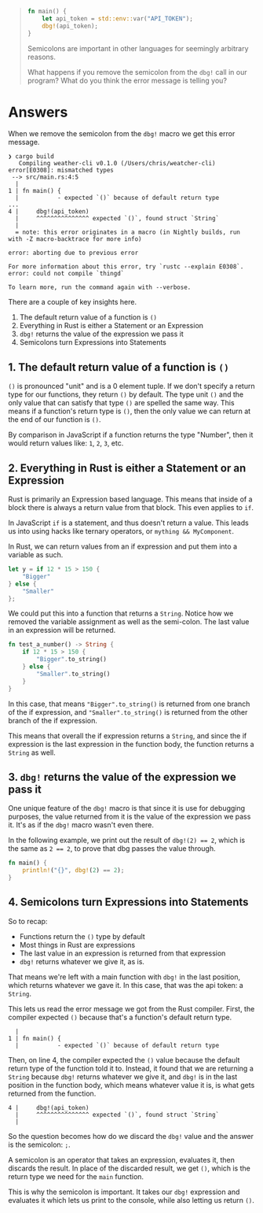 > ```rust
> fn main() {
>     let api_token = std::env::var("API_TOKEN");
>     dbg!(api_token);
> }
> ```
> Semicolons are important in other languages for seemingly arbitrary reasons.
>
> What happens if you remove the semicolon from the `dbg!` call in our program? What do you think the error message is telling you?

# Answers
When we remove the semicolon from the `dbg!` macro we get this error message.

```
❯ cargo build
   Compiling weather-cli v0.1.0 (/Users/chris/weatcher-cli)
error[E0308]: mismatched types
 --> src/main.rs:4:5
  |
1 | fn main() {
  |           - expected `()` because of default return type
...
4 |     dbg!(api_token)
  |     ^^^^^^^^^^^^^^^ expected `()`, found struct `String`
  |
  = note: this error originates in a macro (in Nightly builds, run with -Z macro-backtrace for more info)

error: aborting due to previous error

For more information about this error, try `rustc --explain E0308`.
error: could not compile `thingd`

To learn more, run the command again with --verbose.
```

There are a couple of key insights here.

1. The default return value of a function is `()`
2. Everything in Rust is either a Statement or an Expression
3. `dbg!` returns the value of the expression we pass it
4. Semicolons turn Expressions into Statements

## 1. The default return value of a function is `()`

`()` is pronounced "unit" and is a 0 element tuple. If we don't specify a return type for our functions, they return `()` by default. The type unit `()` and the only value that can satisfy that type `()` are spelled the same way. This means if a function's return type is `()`, then the only value we can return at the end of our function is `()`.

By comparison in JavaScript if a function returns the type "Number", then it would return values like: `1`, `2`, `3`, etc.

## 2. Everything in Rust is either a Statement or an Expression

Rust is primarily an Expression based language. This means that inside of a block there is always a return value from that block. This even applies to `if`.

In JavaScript `if` is a statement, and thus doesn't return a value. This leads us into using hacks like ternary operators, or `mything && MyComponent`.

In Rust, we can return values from an if expression and put them into a variable as such.

```rust
let y = if 12 * 15 > 150 {
    "Bigger"
} else {
    "Smaller"
};
```

We could put this into a function that returns a `String`. Notice how we removed the variable assignment as well as the semi-colon. The last value in an expression will be returned.

```rust
fn test_a_number() -> String {
    if 12 * 15 > 150 {
        "Bigger".to_string()
    } else {
        "Smaller".to_string()
    }
}
```

In this case, that means `"Bigger".to_string()` is returned from one branch of the if expression, and `"Smaller".to_string()` is returned from the other branch of the if expression.

This means that overall the if expression returns a `String`, and since the if expression is the last expression in the function body, the function returns a `String` as well.

## 3. `dbg!` returns the value of the expression we pass it

One unique feature of the `dbg!` macro is that since it is use for debugging purposes, the value returned from it is the value of the expression we pass it. It's as if the `dbg!` macro wasn't even there.

In the following example, we print out the result of `dbg!(2) == 2`, which is the same as `2 == 2`, to prove that dbg passes the value through.

```rust
fn main() {
    println!("{}", dbg!(2) == 2);
}
```

## 4. Semicolons turn Expressions into Statements

So to recap:

- Functions return the `()` type by default
- Most things in Rust are expressions
- The last value in an expression is returned from that expression
- `dbg!` returns whatever we give it, as is.

That means we're left with a main function with `dbg!` in the last position, which returns whatever we gave it. In this case, that was the api token: a `String`.

This lets us read the error message we got from the Rust compiler. First, the compiler expected `()` because that's a function's default return type.

```
  |
1 | fn main() {
  |           - expected `()` because of default return type
```

Then, on line 4, the compiler expected the `()` value because the default return type of the function told it to. Instead, it found that we are returning a `String` because `dbg!` returns whatever we give it, and `dbg!` is in the last position in the function body, which means whatever value it is, is what gets returned from the function.

```
4 |     dbg!(api_token)
  |     ^^^^^^^^^^^^^^^ expected `()`, found struct `String`
  |
```

So the question becomes how do we discard the `dbg!` value and the answer is the semicolon: `;`.

A semicolon is an operator that takes an expression, evaluates it, then discards the result. In place of the discarded result, we get `()`, which is the return type we need for the `main` function.

This is why the semicolon is important. It takes our `dbg!` expression and evaluates it which lets us print to the console, while also letting us return `()`.